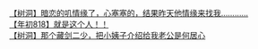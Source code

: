 [【树洞】暗恋的叽情缘了，心塞塞的，结果昨天他情缘来找我…………](http://tieba.baidu.com/p/3524431964?see_lz=1&pn=)   
[【年初818】就是这个人！！](http://tieba.baidu.com/p/3523477853?see_lz=1&pn=)   
[【树洞】那个藏剑二少，把小姨子介绍给我老公是何居心](http://tieba.baidu.com/p/3524544197?see_lz=1&pn=)   

